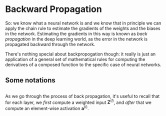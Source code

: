 # Backward Propagation

So: we know what a neural network is and we know that in principle we can apply the chain rule to estimate the gradients of the weights and the biases in the network. Estimating the gradients in this way is known as *back propagation* in the deep learning world, as the error in the network is propagated backward through the network.

There's nothing special about backpropogation though: it really is just an application of a general set of mathematical rules for computing the derivatives of a composed function to the specific case of neural networks.

## Some notations

##

As we go through the process of back propagation, it's useful to recall that for each layer, we *first* compute a weighted input $\boldsymbol{Z}^{(l)}$, and *after* that we compute an element-wise activation $\boldsymbol{a}^{(l)}$.
